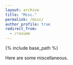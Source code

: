 ```yaml
---
layout: archive
title: "Misc."
permalink: /misc/
author_profile: true
redirect_from:
  - /resume
---
```


{% include base_path %}

Here are some miscellaneous. 

